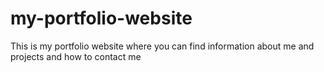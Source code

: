 # my-portfolio-website
This is my portfolio website where you can find information about me and projects and how to contact me
